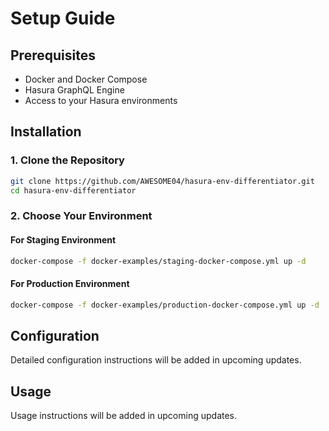 # Setup Guide

## Prerequisites
- Docker and Docker Compose
- Hasura GraphQL Engine
- Access to your Hasura environments

## Installation

### 1. Clone the Repository
```bash
git clone https://github.com/AWESOME04/hasura-env-differentiator.git
cd hasura-env-differentiator
```

### 2. Choose Your Environment

#### For Staging Environment
```bash
docker-compose -f docker-examples/staging-docker-compose.yml up -d
```

#### For Production Environment
```bash
docker-compose -f docker-examples/production-docker-compose.yml up -d
```

## Configuration
Detailed configuration instructions will be added in upcoming updates.

## Usage
Usage instructions will be added in upcoming updates.